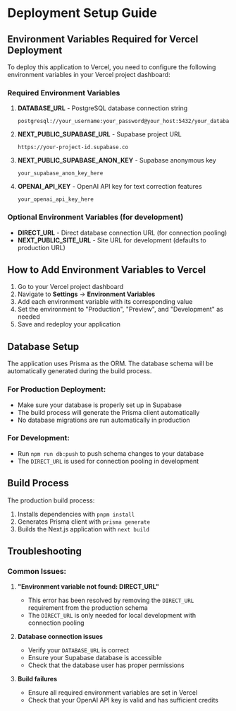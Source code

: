 # Deployment Setup Guide

## Environment Variables Required for Vercel Deployment

To deploy this application to Vercel, you need to configure the following environment variables in your Vercel project dashboard:

### Required Environment Variables

1. **DATABASE_URL** - PostgreSQL database connection string
   ```
   postgresql://your_username:your_password@your_host:5432/your_database
   ```

2. **NEXT_PUBLIC_SUPABASE_URL** - Supabase project URL
   ```
   https://your-project-id.supabase.co
   ```

3. **NEXT_PUBLIC_SUPABASE_ANON_KEY** - Supabase anonymous key
   ```
   your_supabase_anon_key_here
   ```

4. **OPENAI_API_KEY** - OpenAI API key for text correction features
   ```
   your_openai_api_key_here
   ```

### Optional Environment Variables (for development)

- **DIRECT_URL** - Direct database connection URL (for connection pooling)
- **NEXT_PUBLIC_SITE_URL** - Site URL for development (defaults to production URL)

## How to Add Environment Variables to Vercel

1. Go to your Vercel project dashboard
2. Navigate to **Settings** → **Environment Variables**
3. Add each environment variable with its corresponding value
4. Set the environment to "Production", "Preview", and "Development" as needed
5. Save and redeploy your application

## Database Setup

The application uses Prisma as the ORM. The database schema will be automatically generated during the build process.

### For Production Deployment:
- Make sure your database is properly set up in Supabase
- The build process will generate the Prisma client automatically
- No database migrations are run automatically in production

### For Development:
- Run `npm run db:push` to push schema changes to your database
- The `DIRECT_URL` is used for connection pooling in development

## Build Process

The production build process:
1. Installs dependencies with `pnpm install`
2. Generates Prisma client with `prisma generate`
3. Builds the Next.js application with `next build`

## Troubleshooting

### Common Issues:

1. **"Environment variable not found: DIRECT_URL"**
   - This error has been resolved by removing the `DIRECT_URL` requirement from the production schema
   - The `DIRECT_URL` is only needed for local development with connection pooling

2. **Database connection issues**
   - Verify your `DATABASE_URL` is correct
   - Ensure your Supabase database is accessible
   - Check that the database user has proper permissions

3. **Build failures**
   - Ensure all required environment variables are set in Vercel
   - Check that your OpenAI API key is valid and has sufficient credits

